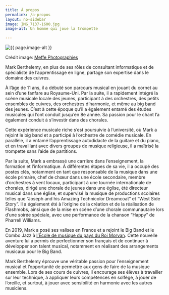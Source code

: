 ```yaml
---
title: À propos
permalink: /a-propos
layout: no-sidebar
image: IMG_7137-1600.jpg
image-alt: Un homme qui joue la trompette

---
```

<div class="image fit"><img src="{{ site.baseurl }}images/{{ page.image }}" alt="{{ page.image-alt }}" /></div>

Crédit image: <a href="https://www.facebook.com/Meffecrea/" target="_blank">Meffe Photographies</a>

Mark Berthelemy, en plus de ses rôles de consultant informatique et de spécialiste de l’apprentissage en ligne, partage son expertise dans le domaine des cuivres.

À l’âge de 11 ans, il a débuté son parcours musical en jouant du cornet au sein d’une fanfare au Royaume-Uni. Par la suite, il a rapidement intégré la scène musicale locale des jeunes, participant à des orchestres, des petits ensembles de cuivres, des orchestres d’harmonie, et même au big band des jeunes. C’est à cette époque qu’il a également entamé des études musicales qui l’ont conduit jusqu’en 8e année. Sa passion pour le chant l’a également conduit à s’investir dans des chorales.

Cette expérience musicale riche s’est poursuivie à l’université, où Mark a rejoint le big band et a participé à l’orchestre de comédie musicale. En parallèle, il a entamé l’apprentissage autodidacte de la guitare et du piano, et en travaillant avec divers groupes de musique religieuse, il a maîtrisé la trompette sans l’aide de partitions.

Par la suite, Mark a embrassé une carrière dans l’enseignement, la formation et l’informatique. À différentes étapes de sa vie, il a occupé des postes clés, notamment en tant que responsable de la musique dans une école primaire, chef de chœur dans une école secondaire, membre d’orchestres à vent locaux, participant à une tournée internationale de chorales, dirigé une chorale de jeunes dans une église, été directeur musical dans une église, et supervisé la musique de productions scolaires telles que “Joseph and his Amazing Technicolor Dreamcoat” et “West Side Story”. Il a également été à l’origine de la création et de la réalisation de Flashmobs, ainsi que de la mise en scène d’une chorale communautaire lors d’une soirée spéciale, avec une performance de la chanson “Happy” de Pharrell Williams.

En 2019, Mark a posé ses valises en France et a rejoint le Big Band et le Combo Jazz à [l’École de musique du pays du Roi Morvan](https://musiqueroimorvan.fr). Cette nouvelle aventure lui a permis de perfectionner son français et de continuer à développer son talent musical, notamment en réalisant des arrangements musicaux pour le Big Band.

Mark Berthelemy éprouve une véritable passion pour l’enseignement musical et l’opportunité de permettre aux gens de faire de la musique ensemble. Lors de ses cours de cuivres, il encourage ses élèves à travailler sur leur technique, à appliquer leurs compétences en solfège, à jouer de l’oreille, et surtout, à jouer avec sensibilité en harmonie avec les autres musiciens.
